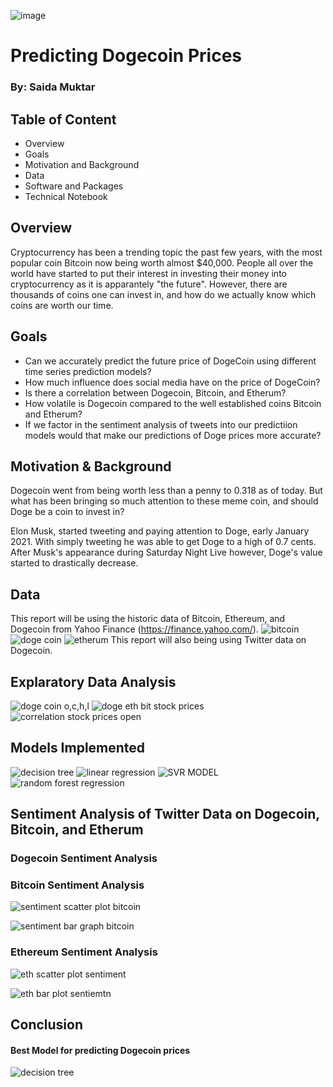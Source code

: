 ![image](https://bitcoinira.com/wp-content/uploads/2020/10/crypto-price-predictions-1-e1622240319596-1280x720.png)
<p align="center">
   <![image](https://bitcoinira.com/wp-content/uploads/2020/10/crypto-price-predictions-1-e1622240319596-1280x720.png)>
<div align="center">
   <figcaption></figcaption>
</div>
</p>

# Predicting Dogecoin Prices

### By: Saida Muktar


## Table of Content

* Overview
* Goals
* Motivation and Background
* Data
* Software and Packages
* Technical Notebook

## Overview

Cryptocurrency has been a trending topic the past few years, with the most popular coin Bitcoin now being worth almost $40,000. People all over the world have started to put their interest in investing their money into cryptocurrency as it is apparantely "the future". However, there are thousands of coins one can invest in, and how do we actually know which coins are worth our time. 


## Goals

* Can we accurately predict the future price of DogeCoin using different time series prediction models?
* How much influence does social media have on the price of DogeCoin?
* Is there a correlation between Dogecoin, Bitcoin, and Etherum?
* How volatile is Dogecoin compared to the well established coins Bitcoin and Etherum?
* If we factor in the sentiment analysis of tweets into our predictiion models would that make our predictions of Doge prices more accurate?


## Motivation & Background

Dogecoin went from being worth less than a penny to 0.318 as of today. But what has been bringing so much attention to these meme coin, and should Doge be a coin to invest in?

Elon Musk, started tweeting and paying attention to Doge, early January 2021. With simply tweeting he was able to get Doge to a high of 0.7 cents. After Musk's appearance during Saturday Night Live however, Doge's value started to drastically decrease. 


## Data

This report will be using the historic data of Bitcoin, Ethereum, and Dogecoin from Yahoo Finance (https://finance.yahoo.com/).
![bitcoin](https://user-images.githubusercontent.com/70491460/127417939-beda0a49-30b4-494f-9680-442fe67ca68f.PNG)
![doge coin](https://user-images.githubusercontent.com/70491460/127418138-b55dcda2-b17c-491c-a86e-e22e6ff7ec9f.PNG)
![etherum](https://user-images.githubusercontent.com/70491460/127418148-c306774b-d935-40a6-ad9a-cc6bc60e38c1.PNG)
This report will also being using Twitter data on Dogecoin.

## Explaratory Data Analysis
![doge coin o,c,h,l](https://user-images.githubusercontent.com/70491460/127418137-7ae26f7f-35cd-44a9-b503-e2e954628e63.PNG)
![doge eth bit stock prices](https://user-images.githubusercontent.com/70491460/127418139-547e810d-6470-4e41-9af7-d60c33ec20c5.PNG)
![correlation stock prices open](https://user-images.githubusercontent.com/70491460/127418158-c0ddb5ad-2ba2-4df0-a840-0a8a2f9c9576.png)



## Models Implemented
![decision tree](https://user-images.githubusercontent.com/70491460/127418134-701ead9e-c2d9-40bc-a22c-03ed742c725c.png)
![linear regression](https://user-images.githubusercontent.com/70491460/127418151-0ecd4ebf-c49a-45bd-a8c6-97513c68f04e.png)
![SVR MODEL](https://user-images.githubusercontent.com/70491460/127418154-0f289344-0185-4bfb-9380-73521c6235c8.png)
![random forest regression](https://user-images.githubusercontent.com/70491460/127418153-4d89ef3e-2e41-41ff-89cc-ef369341711c.png)

## Sentiment Analysis of Twitter Data on Dogecoin, Bitcoin, and Etherum
### Dogecoin Sentiment Analysis

### Bitcoin Sentiment Analysis

![sentiment scatter plot bitcoin](https://user-images.githubusercontent.com/70491460/130152193-c1f85ff9-6e8b-41f9-93d6-43d78eca642c.png)

![sentiment bar graph bitcoin](https://user-images.githubusercontent.com/70491460/130152092-3dc5f413-39b1-463a-b7f5-ecd3eb95036f.png)

### Ethereum Sentiment Analysis

![eth scatter plot sentiment](https://user-images.githubusercontent.com/70491460/130152428-ba98ab5d-756f-498b-bf2b-3d2e3e135aee.png)

![eth bar plot sentiemtn](https://user-images.githubusercontent.com/70491460/130152433-525a9cde-1a1e-4077-b1c2-f42dae4ea264.png)

## Conclusion

#### Best Model for predicting Dogecoin prices

![decision tree](https://user-images.githubusercontent.com/70491460/127418134-701ead9e-c2d9-40bc-a22c-03ed742c725c.png)





